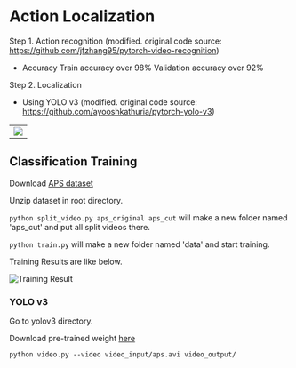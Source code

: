 # Action Localization

Step 1. Action recognition (modified. original code source: https://github.com/jfzhang95/pytorch-video-recognition)
 - Accuracy
 Train accuracy over 98%
 Validation accuracy over 92%
 
 
Step 2. Localization
 - Using YOLO v3 (modified. original code source: https://github.com/ayooshkathuria/pytorch-yolo-v3)

<table style="border:0px">
   <tr>
       <td><img src="yolov3/video_output/demo.mp4" frame=void rules=none></td>
   </tr>
</table>

## Classification Training

Download [APS dataset](https://drive.google.com/file/d/1VFM1J2yem5L3m6Zabefv6Qveeh4DXnUj/view?usp=sharing)

Unzip dataset in root directory.

`python split_video.py aps_original aps_cut` 
will make a new folder named 'aps_cut' and put all split videos there.

`python train.py`
will make a new folder named 'data' and start training.

Training Results are like below.

![Training Result](https://slack-files.com/TT1D7UWE6-F0113UGS2CQ-103250c6d8)

### YOLO v3
Go to yolov3 directory.

Download pre-trained weight [here](https://pjreddie.com/media/files/yolov3.weights)

`python video.py --video video_input/aps.avi video_output/`
